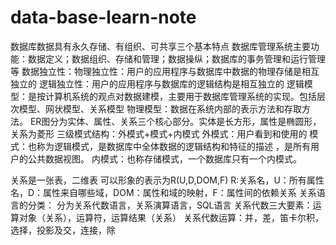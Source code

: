 # data-base-learn-note
数据库数据具有永久存储、有组织、可共享三个基本特点
数据库管理系统主要功能：数据定义；数据组织、存储和管理；数据操纵；数据库的事务管理和运行管理等
数据独立性：物理独立性：用户的应用程序与数据库中数据的物理存储是相互独立的
           逻辑独立性：用户的应用程序与数据库的逻辑结构是相互独立的
逻辑模型：是按计算机系统的观点对数据建模，主要用于数据库管理系统的实现。包括层次模型、网状模型、关系模型
物理模型：数据在系统内部的表示方法和存取方法。
ER图分为实体、属性、关系三个核心部分。实体是长方形，属性是椭圆形，关系为菱形
三级模式结构：外模式+模式+内模式
外模式：用户看到和使用的
模式：也称为逻辑模式，是数据库中全体数据的逻辑结构和特征的描述 ，是所有用户的公共数据视图。
内模式：也称存储模式，一个数据库只有一个内模式。

关系是一张表，二维表
可以形象的表示为R(U,D,DOM,F)
R:关系名，U：所有属性名，D：属性来自哪些域，DOM：属性和域的映射，F：属性间的依赖关系
关系语言的分类：
分为关系代数语言，关系演算语言，SQL语言
关系代数三大要素：运算对象（关系），运算符，运算结果（关系）
关系代数运算：并，差，笛卡尔积，选择，投影及交，连接，除
